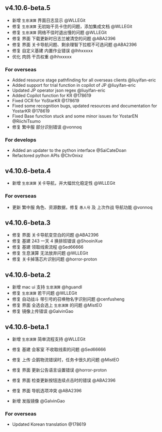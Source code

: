 ## v4.10.6-beta.5

- 新增 `生息演算` 界面日志显示 @WLLEGit
- 修复 `生息演算` 无初始干员卡住的问题，添加集成文档 @WLLEGit
- 修复 `生息演算` 网络不佳时退出慢的问题 @WLLEGit
- 修复 界面 下载更新时日志兰被清空的问题 @ABA2396
- 修复 界面 关卡导航问题、剩余理智下拉框不可选问题 @ABA2396
- 修复 自定义基建 内置作业错误 @lhhxxxxx
- 优化 肉鸽 干员权重 @lhhxxxxx

### For overseas

- Added resource stage pathfinding for all overseas clients @liuyifan-eric
- Added support for trial function in copilot of JP @liuyifan-eric
- Updated JP operator json regex @liuyifan-eric
- Added Copilot function for KR @178619
- Fixed OCR for YoStarKR @178619
- Fixed some recognition bugs, updated resources and documentation for YostarKR @178619
- Fixed Base function stuck and some minor issues for YostarEN @RiichiTsumo
- 修复 繁中服 部分识别错误 @vonnoq

### For develops

- Added an updater to the python interface @SaiCateDoan
- Refactored python APIs @Chr0nixz

## v4.10.6-beta.4

- 新增 `生息演算` 关卡导航，并大幅优化稳定性 @WLLEGit

### For overseas

- 更新 繁中服 角色、资源数据，修复 `愚人号` 及 上次作战 导航功能 @vonnoq

## v4.10.6-beta.3

- 修复 界面 关卡导航变空白的问题 @ABA2396
- 修复 基建 243 一天 4 换排班错误 @ShooinXue
- 修复 基建 领取线索流程 @Sed66666
- 修复 生息演算 无法放弃问题 @WLLEGit
- 修复 关卡掉落芯片识别问题 @horror-proton

## v4.10.6-beta.2

- 新增 mac ui 支持 `生息演算` @hguandl
- 修复 `生息演算` 若干问题 @WLLEGit
- 修复 自动战斗 带引号的召唤物名字识别问题 @cenfusheng
- 修复 界面 全选会选上 `生息演算` 的问题 @MistEO
- 修复 镜像上传错误 @GalvinGao

## v4.10.6-beta.1

- 新增 `生息演算` 简单流程支持 @WLLEGit
- 修复 基建 会客室 不收取线索的问题 @Sed66666
- 修复 上传 企鹅物流错误时，任务卡很久的问题 @MistEO
- 修复 界面 更新公告语言设置错误 @horror-proton
- 修复 界面 检查更新按钮连续点击时的错误 @ABA2396
- 修复 界面 导航选项冲突 @ABA2396

- 新增 发版镜像 @GalvinGao

### For overseas

- Updated Korean translation @178619
